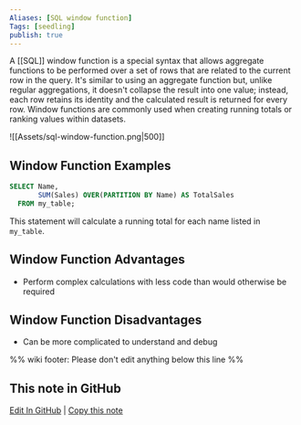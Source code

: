```yaml
---
Aliases: [SQL window function]
Tags: [seedling]
publish: true
---
```


A [[SQL]] window function is a special syntax that allows aggregate functions to be performed over a set of rows that are related to the current row in the query. It's similar to using an aggregate function but, unlike regular aggregations, it doesn't collapse the result into one value; instead, each row retains its identity and the calculated result is returned for every row. Window functions are commonly used when creating running totals or ranking values within datasets.

![[Assets/sql-window-function.png|500]]

## Window Function Examples

```sql
SELECT Name, 
       SUM(Sales) OVER(PARTITION BY Name) AS TotalSales
  FROM my_table;
```

This statement will calculate a running total for each name listed in `my_table`.

## Window Function Advantages

- Perform complex calculations with less code than would otherwise be required

## Window Function Disadvantages

- Can be more complicated to understand and debug

%% wiki footer: Please don't edit anything below this line %%

## This note in GitHub

<span class="git-footer">[Edit In GitHub](https://github.dev/data-engineering-community/data-engineering-wiki/blob/main/Concepts/Window%20Function.md "git-hub-edit-note") | [Copy this note](https://raw.githubusercontent.com/data-engineering-community/data-engineering-wiki/main/Concepts/Window%20Function.md "git-hub-copy-note") </span>
